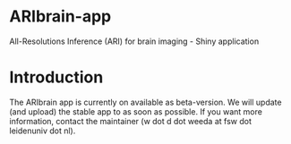 # ARIbrain-app
All-Resolutions Inference (ARI) for brain imaging - Shiny application

# Introduction
The ARIbrain app is currently on available as beta-version. We will update (and upload) the stable app to as soon as possible. If you want more information, contact the maintainer (w dot d dot weeda at fsw dot leidenuniv dot nl).
